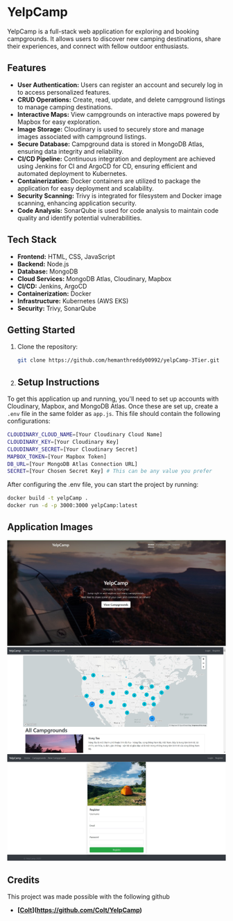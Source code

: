 # YelpCamp

YelpCamp is a full-stack web application for exploring and booking campgrounds. It allows users to discover new camping destinations, share their experiences, and connect with fellow outdoor enthusiasts.

## Features

- **User Authentication:** Users can register an account and securely log in to access personalized features.
- **CRUD Operations:** Create, read, update, and delete campground listings to manage camping destinations.
- **Interactive Maps:** View campgrounds on interactive maps powered by Mapbox for easy exploration.
- **Image Storage:** Cloudinary is used to securely store and manage images associated with campground listings.
- **Secure Database:** Campground data is stored in MongoDB Atlas, ensuring data integrity and reliability.
- **CI/CD Pipeline:** Continuous integration and deployment are achieved using Jenkins for CI and ArgoCD for CD, ensuring efficient and automated deployment to Kubernetes.
- **Containerization:** Docker containers are utilized to package the application for easy deployment and scalability.
- **Security Scanning:** Trivy is integrated for filesystem and Docker image scanning, enhancing application security.
- **Code Analysis:** SonarQube is used for code analysis to maintain code quality and identify potential vulnerabilities.

## Tech Stack

- **Frontend:** HTML, CSS, JavaScript
- **Backend:** Node.js
- **Database:** MongoDB
- **Cloud Services:** MongoDB Atlas, Cloudinary, Mapbox
- **CI/CD:** Jenkins, ArgoCD
- **Containerization:** Docker
- **Infrastructure:** Kubernetes (AWS EKS)
- **Security:** Trivy, SonarQube

## Getting Started

1. Clone the repository:

   ```bash
   git clone https://github.com/hemanthreddy00992/yelpCamp-3Tier.git

2. ## Setup Instructions

To get this application up and running, you'll need to set up accounts with Cloudinary, Mapbox, and MongoDB Atlas. Once these are set up, create a `.env` file in the same folder as `app.js`. This file should contain the following configurations:

```sh
CLOUDINARY_CLOUD_NAME=[Your Cloudinary Cloud Name]
CLOUDINARY_KEY=[Your Cloudinary Key]
CLOUDINARY_SECRET=[Your Cloudinary Secret]
MAPBOX_TOKEN=[Your Mapbox Token]
DB_URL=[Your MongoDB Atlas Connection URL]
SECRET=[Your Chosen Secret Key] # This can be any value you prefer
```

After configuring the .env file, you can start the project by running:
```sh
docker build -t yelpCamp .
docker run -d -p 3000:3000 yelpCamp:latest
```

## Application Images
![](./images/home.jpg)
![](./images/campgrounds.jpg)
![](./images/register.jpg)


## Credits

This project was made possible with the following github 

- **[[Colt](https://github.com/Colt/YelpCamp)](https://github.com/Colt/YelpCamp)** 



  
